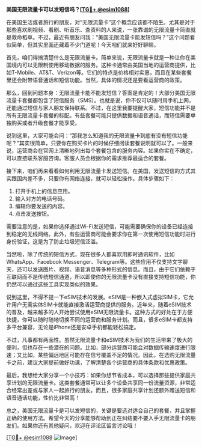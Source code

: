 **美国无限流量卡可以发短信吗？[[TG💪+ @esim1088](https://t.me/s/esim1088)]**

在美国生活或者旅行的朋友，对“无限流量卡”这个概念应该都不陌生。尤其是对于那些喜欢刷视频、看剧、听音乐、查资料的人来说，一张靠谱的无限流量卡简直就是救命稻草。不过，最近有朋友问我：“美国无限流量卡能发短信吗？”这个问题看似简单，但其实里面还藏着不少门道呢！今天咱们就来好好聊聊。

首先，咱们得搞清楚什么是无限流量卡。简单来说，无限流量卡就是一种让你在美国境内可以无限制使用移动数据的服务。这种卡通常由美国当地的运营商提供，比如T-Mobile、AT&T、Verizon等。它们的特点是价格相对实惠，而且在某些套餐里还会附带语音通话和短信功能。当然，具体的情况还是要看运营商的政策。

那么，回到问题本身：无限流量卡能不能发短信？答案是肯定的！大部分美国无限流量卡套餐都包含了短信服务（SMS）。也就是说，你不仅可以随时用手机上网，还能通过短信与家人朋友保持联系。不过，在这里我要提醒大家，短信功能并不是所有无限流量卡套餐的标配。有些套餐可能只提供数据和语音通话，而短信需要单独购买或者升级套餐才能享受。

说到这里，大家可能会问：“那我怎么知道我的无限流量卡到底有没有短信功能呢？”其实很简单，只要你在购买卡片的时候仔细阅读套餐说明就可以了。一般来说，运营商会在官网上清晰地列出每个套餐包含的服务内容。如果你实在不确定，可以直接联系客服咨询。客服人员会根据你的需求推荐最适合的套餐。

接下来，咱们再来看看如何利用无限流量卡发送短信。在美国，发送短信的方式其实跟国内差不多，只要你有网络连接，就可以轻松操作。具体步骤如下：

1. 打开手机上的信息应用。
2. 输入对方的电话号码。
3. 编辑你要发送的内容。
4. 点击发送按钮。

需要注意的是，如果你选择通过Wi-Fi发送短信，可能需要确保你的设备已经连接到稳定的无线网络。此外，有些运营商可能会要求你在第一次使用短信功能时进行身份验证，这是为了防止垃圾短信泛滥。

当然啦，除了传统的短信方式，现在很多人都喜欢用即时通讯软件，比如WhatsApp、Facebook Messenger、Telegram等。这些应用不仅支持文字聊天，还可以发送图片、视频、语音消息等多种形式的信息。而且，由于它们依赖于互联网而不是传统短信通道，所以即使你的无限流量卡没有直接支持短信功能，你仍然可以通过这些工具实现类似的效果。

说到这里，不得不提一下eSIM技术的发展。eSIM是一种嵌入式虚拟SIM卡，它允许用户无需实体SIM卡就能直接激活运营商提供的服务。近年来，随着eSIM技术的普及，越来越多的人开始尝试使用eSIM无限流量卡。这种方式的好处在于方便快捷，你可以随时随地切换不同的运营商和服务计划。而且，很多eSIM卡都支持多平台兼容，无论是iPhone还是安卓手机都能轻松搞定。

不过，凡事都有两面性。虽然无限流量卡和eSIM技术为我们的生活带来了极大的便利，但也存在一些潜在的问题。比如，部分运营商可能会对数据传输速度进行限速；又比如，某些偏远地区可能存在信号覆盖不足的情况。因此，在选购无限流量卡之前，建议大家提前做好功课，了解清楚各个运营商的具体条款和优惠政策。

最后，我想给大家分享一个小技巧：如果你想节省成本，可以选择那些提供家庭共享计划的无限流量卡。这类套餐通常可以让多个设备共享同一份流量资源，非常适合经常出差或与家人一起旅行的朋友。而且，很多家庭共享计划还额外赠送短信和语音通话功能，性价比非常高！

总之，美国无限流量卡是可以发短信的，关键是要选对适合自己的套餐，并且掌握正确的使用方法。希望今天的分享能够帮助到正在纠结要不要入手无限流量卡的朋友们。如果你还有其他疑问，欢迎在评论区留言讨论哦！

[[TG💪+ @esim1088](https://t.me/s/esim1088) ![Image](https://i.postimg.cc/4NQfJmqS/Snipaste-2025-05-13-00-14-12.png)]